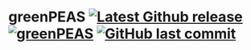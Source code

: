 # greenPEAS [![Latest Github release](https://img.shields.io/badge/build-development-informational)](https://github.com/hfenaux/greenPEAS)  [![greenPEAS](https://img.shields.io/badge/green-PEAS-success)](https://github.com/hfenaux/greenPEAS)  [![GitHub last commit](https://img.shields.io/github/last-commit/google/skia.svg?style=flat)]()
